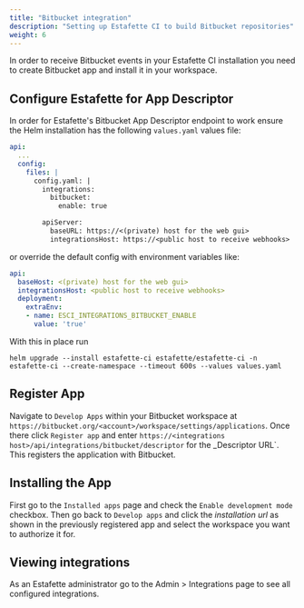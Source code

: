```yaml
---
title: "Bitbucket integration"
description: "Setting up Estafette CI to build Bitbucket repositories"
weight: 6
---
```


In order to receive Bitbucket events in your Estafette CI installation you need to create Bitbucket app and install it in your workspace.

## Configure Estafette for App Descriptor

In order for Estafette's Bitbucket App Descriptor endpoint to work ensure the Helm installation has the following `values.yaml` values file:

```yaml
api:
  ...
  config:
    files: |
      config.yaml: |
        integrations:
          bitbucket:
            enable: true

        apiServer:
          baseURL: https://<(private) host for the web gui>
          integrationsHost: https://<public host to receive webhooks>
```

or override the default config with environment variables like:

```yaml
api:
  baseHost: <(private) host for the web gui>
  integrationsHost: <public host to receive webhooks>
  deployment:
    extraEnv:
    - name: ESCI_INTEGRATIONS_BITBUCKET_ENABLE
      value: 'true'
```

With this in place run

```
helm upgrade --install estafette-ci estafette/estafette-ci -n estafette-ci --create-namespace --timeout 600s --values values.yaml
```

## Register App

Navigate to `Develop Apps` within your Bitbucket workspace at `https://bitbucket.org/<account>/workspace/settings/applications`. Once there click `Register app` and enter `https://<integrations host>/api/integrations/bitbucket/descriptor` for the _Descriptor URL`. This registers the application with Bitbucket.

## Installing the App

First go to the `Installed apps` page and check the `Enable development mode` checkbox. Then go back to `Develop apps` and click the _installation url_ as shown in the previously registered app and select the workspace you want to authorize it for.

## Viewing integrations

As an Estafette administrator go to the Admin > Integrations page to see all configured integrations.